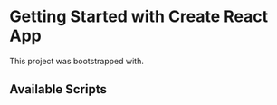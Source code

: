 # Getting Started with Create React App

This project was bootstrapped with.

## Available Scripts

